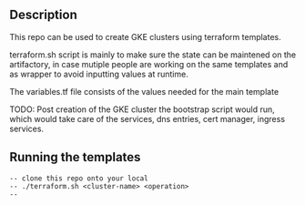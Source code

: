 Description
-------------------------------------

This repo can be used to create GKE clusters using terraform templates.

terraform.sh script is mainly to make sure the state can be maintened on the artifactory, in case mutiple people are working on the same templates and as wrapper to avoid inputting values at runtime.

The variables.tf file consists of the values needed for the main template

TODO: 
Post creation of the GKE cluster the bootstrap script would run, which would take care of the services, dns entries, cert manager, ingress services.


Running the templates
-------------------------------------

```
-- clone this repo onto your local
-- ./terraform.sh <cluster-name> <operation>
-- 
```
